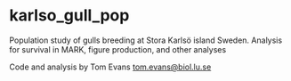 karlso_gull_pop
===============

Population study of gulls breeding at Stora Karlsö island Sweden. Analysis for survival in MARK, figure production, and other analyses


Code and analysis by Tom Evans <tom.evans@biol.lu.se>
